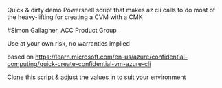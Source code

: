 Quick & dirty demo Powershell script that makes az cli calls to do most of the heavy-lifting for creating a CVM with a CMK

#Simon Gallagher, ACC Product Group

Use at your own risk, no warranties implied

based on https://learn.microsoft.com/en-us/azure/confidential-computing/quick-create-confidential-vm-azure-cli

Clone this script & adjust the values in <BRACKETS> to suit your environment
